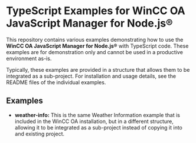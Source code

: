 # TypeScript Examples for WinCC OA JavaScript Manager for Node.js&reg;

This repository contains various examples demonstrating how to use the __WinCC OA JavaScript Manager for Node.js&reg;__
with TypeScript code. These examples are for demonstration only and cannot be used in a productive environment as-is.

Typically, these examples are provided in a structure that allows them to be integrated as a sub-project.
For installation and usage details, see the README files of the individual examples.

## Examples

- __weather-info:__ This is the same Weather Information example that is included in the WinCC OA installation, but
  in a different structure, allowing it to be integrated as a sub-project instead of copying it into and existing project.